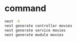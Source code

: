 # command

```bash
nest -h
nest generate controller movies
nest generate service movies
nest generate module movies
```
